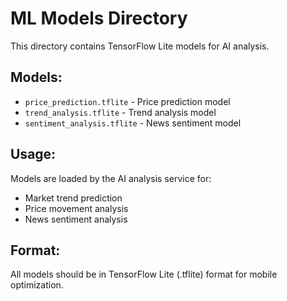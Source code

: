 # ML Models Directory

This directory contains TensorFlow Lite models for AI analysis.

## Models:
- `price_prediction.tflite` - Price prediction model
- `trend_analysis.tflite` - Trend analysis model
- `sentiment_analysis.tflite` - News sentiment model

## Usage:
Models are loaded by the AI analysis service for:
- Market trend prediction
- Price movement analysis
- News sentiment analysis

## Format:
All models should be in TensorFlow Lite (.tflite) format for mobile optimization.
